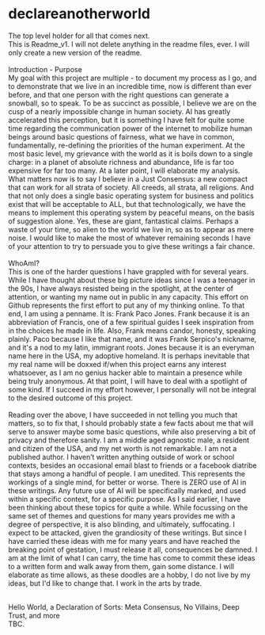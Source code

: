 # declareanotherworld
The top level holder for all that comes next.
<br>This is Readme_v1. I will not delete anything in the readme files, ever. I will only create a new version of the readme. 
<br>
<br>Introduction - Purpose
<br>My goal with this project are multiple - to document my process as I go, and to demonstrate that we live in an incredible time, now is different than ever before, and that one person with the right questions can generate a snowball, so to speak. 
To be as succinct as possible, I believe we are on the cusp of a nearly impossible change in human society. AI has greatly accelerated this perception, but it is something I have felt for quite some time regarding the communication power of the internet to mobilize human beings around basic questions of fairness, what we have in common, fundamentally, re-defining the priorities of the human experiment. At the most basic level, my grievance with the world as it is boils down to a single charge: in a planet of absolute richness and abundance, life is far too expensive for far too many. At a later point, I will elaborate my analysis. What matters now is to say I believe in a Just Consensus: a new compact that can work for all strata of society. All creeds, all strata, all religions. And that not only does a single basic operating system for business and politics exist that will be acceptable to ALL, but that technologically, we have the means to implement this operating system by peaceful means, on the basis of suggestion alone. Yes, these are giant, fantastical claims. Perhaps a waste of your time, so alien to the world we live in, so as to appear as mere noise. I would like to make the most of whatever remaining seconds I have of your attention to try to persuade you to give these writings a fair chance.
<br>
<br>WhoAmI?
<br>This is one of the harder questions I have grappled with for several years. While I have thought about these big picture ideas since I was a teenager in the 90s, I have always resisted being in the spotlight, at the center of attention, or wanting my name out in public in any capacity. This effort on Github represents the first effort to put any of my thinking online. To that end, I am using a penname. It is: Frank Paco Jones. Frank because it is an abbreviation of Francis, one of a few spiritual guides I seek inspiration from in the choices he made in life. Also, Frank means candor, honesty, speaking plainly. Paco because I like that name, and it was Frank Serpico's nickname, and it's a nod to my latin, immigrant roots. Jones because it is an everyman name here in the USA, my adoptive homeland. It is perhaps inevitable that my real name will be doxxed if/when this project earns any interest whatsoever, as I am no genius hacker able to maintain a presence while being truly anonymous. At that point, I will have to deal with a spotlight of some kind. If I succeed in my effort however, I personally will not be integral to the desired outcome of this project.
<br>
<br>Reading over the above, I have succeeded in not telling you much that matters, so to fix that, I should probably state a few facts about me that will serve to answer maybe some basic questions, while also preserving a bit of privacy and therefore sanity. I am a middle aged agnostic male, a resident and citizen of the USA, and my net worth is not remarkable. I am not a published author. I haven’t written anything outside of work or school contexts, besides an occasional email blast to friends or a facebook diatribe that stays among a handful of people.
I am unedited. This represents the workings of a single mind, for better or worse. There is ZERO use of AI in these writings. Any future use of AI will be specifically marked, and used within a specific context, for a specific purpose. As I said earlier, I have been thinking about these topics for quite a while. While focussing on the same set of themes and questions for many years provides me with a degree of perspective, it is also blinding, and ultimately, suffocating. I expect to be attacked, given the grandiosity of these writings. But since I have carried these ideas with me for many years and have reached the breaking point of gestation, I must release it all, consequences be damned. I am at the limit of what I can carry, the time has come to commit these ideas to a written form and walk away from them, gain some distance. I will elaborate as time allows, as these doodles are a hobby, I do not live by my ideas, but I'd like to change that. I work in the arts by trade.

<br>Hello World, a Declaration of Sorts: Meta Consensus, No Villains, Deep Trust, and more
<br>TBC.
 
